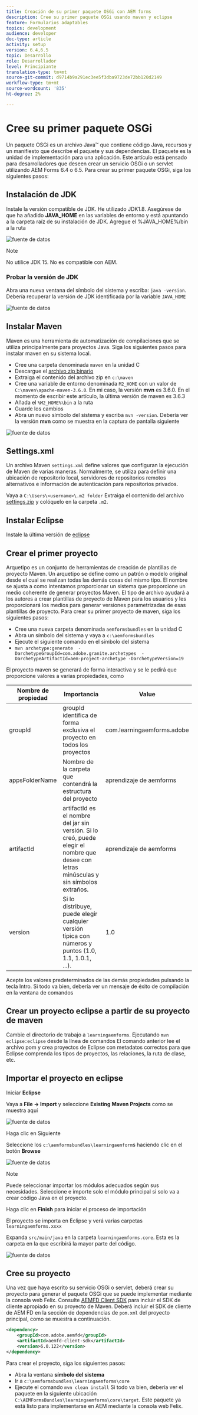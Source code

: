 ```yaml
---
title: Creación de su primer paquete OSGi con AEM forms
description: Cree su primer paquete OSGi usando maven y eclipse
feature: Formularios adaptables
topics: development
audience: developer
doc-type: article
activity: setup
version: 6.4,6.5
topic: Desarrollo
role: Desarrollador
level: Principiante
translation-type: tm+mt
source-git-commit: d9714b9a291ec3ee5f3dba9723de72bb120d2149
workflow-type: tm+mt
source-wordcount: '835'
ht-degree: 2%

---
```



# Cree su primer paquete OSGi

Un paquete OSGi es un archivo Java™ que contiene código Java, recursos y un manifiesto que describe el paquete y sus dependencias. El paquete es la unidad de implementación para una aplicación. Este artículo está pensado para desarrolladores que deseen crear un servicio OSGi o un servlet utilizando AEM Forms 6.4 o 6.5. Para crear su primer paquete OSGi, siga los siguientes pasos:


## Instalación de JDK

Instale la versión compatible de JDK. He utilizado JDK1.8. Asegúrese de que ha añadido **JAVA_HOME** en las variables de entorno y está apuntando a la carpeta raíz de su instalación de JDK.
Agregue el %JAVA_HOME%/bin a la ruta

![fuente de datos](assets/java-home.JPG)

>[!NOTE]
> No utilice JDK 15. No es compatible con AEM.

### Probar la versión de JDK

Abra una nueva ventana del símbolo del sistema y escriba: `java -version`. Debería recuperar la versión de JDK identificada por la variable `JAVA_HOME`

![fuente de datos](assets/java-version.JPG)

## Instalar Maven

Maven es una herramienta de automatización de compilaciones que se utiliza principalmente para proyectos Java. Siga los siguientes pasos para instalar maven en su sistema local.

* Cree una carpeta denominada `maven` en la unidad C
* Descargue el [archivo zip binario](http://maven.apache.org/download.cgi)
* Extraiga el contenido del archivo zip en `c:\maven`
* Cree una variable de entorno denominada `M2_HOME` con un valor de `C:\maven\apache-maven-3.6.0`. En mi caso, la versión **mvn** es 3.6.0. En el momento de escribir este artículo, la última versión de maven es 3.6.3
* Añada el `%M2_HOME%\bin` a la ruta
* Guarde los cambios
* Abra un nuevo símbolo del sistema y escriba `mvn -version`. Debería ver la versión **mvn** como se muestra en la captura de pantalla siguiente

![fuente de datos](assets/mvn-version.JPG)

## Settings.xml

Un archivo Maven `settings.xml` define valores que configuran la ejecución de Maven de varias maneras. Normalmente, se utiliza para definir una ubicación de repositorio local, servidores de repositorios remotos alternativos e información de autenticación para repositorios privados.

Vaya a `C:\Users\<username>\.m2 folder`
Extraiga el contenido del archivo [settings.zip](assets/settings.zip) y colóquelo en la carpeta `.m2`.

## Instalar Eclipse

Instale la última versión de [eclipse](https://www.eclipse.org/downloads/)

## Crear el primer proyecto

Arquetipo es un conjunto de herramientas de creación de plantillas de proyecto Maven. Un arquetipo se define como un patrón o modelo original desde el cual se realizan todas las demás cosas del mismo tipo. El nombre se ajusta a como intentamos proporcionar un sistema que proporcione un medio coherente de generar proyectos Maven. El tipo de archivo ayudará a los autores a crear plantillas de proyecto de Maven para los usuarios y les proporcionará los medios para generar versiones parametrizadas de esas plantillas de proyecto.
Para crear su primer proyecto de maven, siga los siguientes pasos:

* Cree una nueva carpeta denominada `aemformsbundles` en la unidad C
* Abra un símbolo del sistema y vaya a `c:\aemformsbundles`
* Ejecute el siguiente comando en el símbolo del sistema
* `mvn archetype:generate  -DarchetypeGroupId=com.adobe.granite.archetypes  -DarchetypeArtifactId=aem-project-archetype -DarchetypeVersion=19`

El proyecto maven se generará de forma interactiva y se le pedirá que proporcione valores a varias propiedades, como

| Nombre de propiedad | Importancia | Value |
------------------------|---------------------------------------|---------------------
| groupId | groupId identifica de forma exclusiva el proyecto en todos los proyectos | com.learningaemforms.adobe |
| appsFolderName | Nombre de la carpeta que contendrá la estructura del proyecto | aprendizaje de aemforms |
| artifactId | artifactId es el nombre del jar sin versión. Si lo creó, puede elegir el nombre que desee con letras minúsculas y sin símbolos extraños. | aprendizaje de aemforms |
| version | Si lo distribuye, puede elegir cualquier versión típica con números y puntos (1.0, 1.1, 1.0.1, ...). | 1.0 |

Acepte los valores predeterminados de las demás propiedades pulsando la tecla Intro.
Si todo va bien, debería ver un mensaje de éxito de compilación en la ventana de comandos

## Crear un proyecto eclipse a partir de su proyecto de maven

Cambie el directorio de trabajo a `learningaemforms`.
Ejecutando `mvn eclipse:eclipse` desde la línea de comandos
El comando anterior lee el archivo pom y crea proyectos de Eclipse con metadatos correctos para que Eclipse comprenda los tipos de proyectos, las relaciones, la ruta de clase, etc.

## Importar el proyecto en eclipse

Iniciar **Eclipse**

Vaya a **File -> Import** y seleccione **Existing Maven Projects** como se muestra aquí

![fuente de datos](assets/import-mvn-project.JPG)

Haga clic en Siguiente

Seleccione los `c:\aemformsbundles\learningaemform`s haciendo clic en el botón **Browse**

![fuente de datos](assets/select-mvn-project.JPG)

>[!NOTE]
>Puede seleccionar importar los módulos adecuados según sus necesidades. Seleccione e importe solo el módulo principal si solo va a crear código Java en el proyecto.

Haga clic en **Finish** para iniciar el proceso de importación

El proyecto se importa en Eclipse y verá varias carpetas `learningaemforms.xxxx`

Expanda `src/main/java` en la carpeta `learningaemforms.core`. Esta es la carpeta en la que escribirá la mayor parte del código.

![fuente de datos](assets/learning-core.JPG)

## Cree su proyecto

Una vez que haya escrito su servicio OSGi o servlet, deberá crear su proyecto para generar el paquete OSGi que se puede implementar mediante la consola web Felix. Consulte [AEMFD Client SDK](https://repo.adobe.com/nexus/content/repositories/public/com/adobe/aemfd/aemfd-client-sdk/) para incluir el SDK de cliente apropiado en su proyecto de Maven. Deberá incluir el SDK de cliente de AEM FD en la sección de dependencias de `pom.xml` del proyecto principal, como se muestra a continuación.

```xml
<dependency>
    <groupId>com.adobe.aemfd</groupId>
    <artifactId>aemfd-client-sdk</artifactId>
    <version>6.0.122</version>
</dependency>
```

Para crear el proyecto, siga los siguientes pasos:

* Abra la ventana **símbolo del sistema**
* Ir a `c:\aemformsbundles\learningaemforms\core`
* Ejecute el comando `mvn clean install`
Si todo va bien, debería ver el paquete en la siguiente ubicación `C:\AEMFormsBundles\learningaemforms\core\target`. Este paquete ya está listo para implementarse en AEM mediante la consola web Felix.

